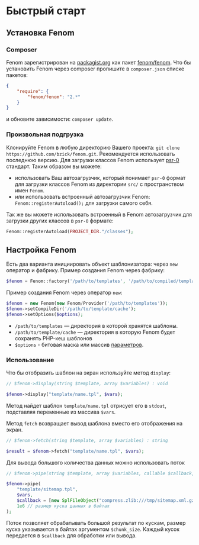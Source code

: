 Быстрый старт
=============

## Установка Fenom

### Composer

Fenom зарегистрирован на [packagist.org](https://packagist.org/) как пакет [fenom/fenom](https://packagist.org/packages/fenom/fenom).
Что бы установить Fenom через composer пропишите в `composer.json` списке пакетов:
```json
{
    "require": {
        "fenom/fenom": "2.*"
    }
}
```
и обновите зависимости: `composer update`.

### Произвольная подгрузка

Клонируйте Fenom в любую директорию Вашего проекта: `git clone https://github.com/bzick/fenom.git`. Рекомендуется использовать последнюю версию.
Для загрузки классов Fenom использует [psr-0](https://github.com/php-fig/fig-standards/blob/master/accepted/PSR-0.md#autoloading-standard) стандарт.
Таким образом вы можете:
* использовать Ваш автозагрузчик, который понимает `psr-0` формат для загрузки классов Fenom из директории `src/` с пространством имен `Fenom`.
* или использовать встроенный автозагрузчик Fenom: `Fenom::registerAutoload();` для загрузки самого себя.

Так же вы можете использовать встроенный в Fenom автозагрузчик для загрузки других классов в `psr-0` формате:
```php
Fenom::registerAutoload(PROJECT_DIR."/classes");
```

## Настройка Fenom

Есть два варианта инициировать объект шаблонизатора: через `new` оператор и фабрику.
Пример создания Fenom через фабрику:
```php
$fenom = Fenom::factory('/path/to/templates', '/path/to/compiled/template', $options);
```
Пример создания Fenom через оператор `new`:
```php
$fenom = new Fenom(new Fenom/Provider('/path/to/templates'));
$fenom->setCompileDir('/path/to/template/cache');
$fenom->setOptions($options);
```

* `/path/to/templates` — директория в которой хранятся шаблоны.
* `/path/to/template/cache` — директория в которую Fenom будет сохранять PHP-кеш шаблонов
* `$options` - битовая маска или массив [параметров](./configuration.md).

### Использование

Что бы отобразить шаблон на экран используйте метод `display`:

```php
// $fenom->display(string $template, array $variables) : void

$fenom->display("template/name.tpl", $vars);
```

Метод найдет шаблон `template/name.tpl` отрисует его в `stdout`, подставляя переменные из массива `$vars`.

Метод `fetch` возвращает вывод шаблона вместо его отображения на экран.
```php
// $fenom->fetch(string $template, array $variables) : string

$result = $fenom->fetch("template/name.tpl", $vars);
```

Для вывода большого количества данных можно использовать поток

```php
// $fenom->pipe(string $template, array $variables, callable $callback, int $chunk_size) : void

$fenom->pipe(
    "template/sitemap.tpl",
    $vars,
    $callback = [new SplFileObject("compress.zlib:///tmp/sitemap.xml.gz", "w"), "fwrite"], // поток с архивацией в файл /tmp/sitemap.xml.gz
    1e6 // размер куска данных в байтах
);
```

Поток позволяет обрабатывать большой результат по кускам, размер куска указывается в байтах аргументом `$chunk_size`.
Каждый кусок передается в `$callback` для обработки или вывода.

<!--
## Пример простого приложения

```
App/ (ROOT_DIR)
 ┠─ configs/ (файлы конфигурации приложения)
 ┠─ src/ (классы приложения)
 ┠─ templates/ (шаблоны приложения)
 ┠─ public/ (DOCUMENT_ROOT)
 ┃   ┠─ static/ (папка со статикой) 
 ┃   ┖─ index.php (скрипт обработки всех динамических запросов)
 ┠─ tmp/ (папка доступная для записи web-серверу для хранения временных файлов)
 ┃   ┖─ compiled/ (кеша шаблонов)
 ┠─ vendor/ (строронние бибилиотеки)
 ┖─ composer.json (описание зависимостей для composer) 
```

`index.php`:
```php
define('ROOT_DIR', dirname(__DIR__));

$fenom = Fenom::factory(ROOT_DIR.'/templates', ROOT_DIR.'/cache', Fenom::FORCE_VERIFY | Fenom::AUTO_RELOAD);


```
-->
